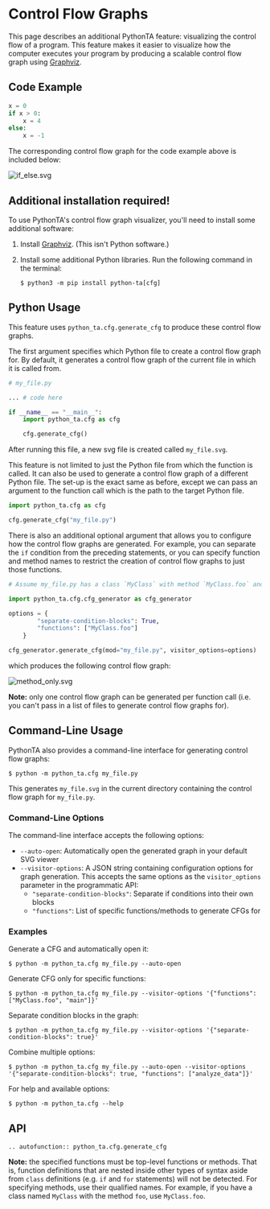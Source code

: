 # Control Flow Graphs

This page describes an additional PythonTA feature: visualizing the control flow of a program.
This feature makes it easier to visualize how the computer executes your program by producing a scalable control flow graph using [Graphviz].

## Code Example

```python
x = 0
if x > 0:
    x = 4
else:
    x = -1
```

The corresponding control flow graph for the code example above is included below:

![if_else.svg](images/if_else.svg)

## Additional installation required!

To use PythonTA's control flow graph visualizer, you'll need to install some additional software:

1. Install [Graphviz](https://www.graphviz.org/download/). (This isn't Python software.)
2. Install some additional Python libraries.
   Run the following command in the terminal:

   ```console
   $ python3 -m pip install python-ta[cfg]
   ```

## Python Usage

This feature uses `python_ta.cfg.generate_cfg` to produce these control flow graphs.

The first argument specifies which Python file to create a control flow graph for. By default, it generates a control flow graph of the current file in which it is called from.

```python
# my_file.py

... # code here

if __name__ == "__main__":
    import python_ta.cfg as cfg

    cfg.generate_cfg()
```

After running this file, a new svg file is created called `my_file.svg`.

This feature is not limited to just the Python file from which the function is called. It can also be used to generate a control flow graph of a different Python file. The set-up is the exact same as before, except we can pass an argument to the function call which is the path to the target Python file.

```python
import python_ta.cfg as cfg

cfg.generate_cfg("my_file.py")
```

There is also an additional optional argument that allows you to configure how the control flow graphs are generated. For example, you can separate the `if` condition from the preceding statements, or you can specify function and method names to restrict the creation of control flow graphs to just those functions.

```python
# Assume my_file.py has a class `MyClass` with method `MyClass.foo` and a top-level method `foo`

import python_ta.cfg.cfg_generator as cfg_generator

options = {
        "separate-condition-blocks": True,
        "functions": ["MyClass.foo"]
    }

cfg_generator.generate_cfg(mod="my_file.py", visitor_options=options)
```

which produces the following control flow graph:

![method_only.svg](images/method_only.svg)

**Note:** only one control flow graph can be generated per function call (i.e. you can't pass in a list of files to generate control flow graphs for).

## Command-Line Usage

PythonTA also provides a command-line interface for generating control flow graphs:

```console
$ python -m python_ta.cfg my_file.py
```

This generates `my_file.svg` in the current directory containing the control flow graph for `my_file.py`.

### Command-Line Options

The command-line interface accepts the following options:

- `--auto-open`: Automatically open the generated graph in your default SVG viewer
- `--visitor-options`: A JSON string containing configuration options for graph generation. This accepts the same options as the `visitor_options` parameter in the programmatic API:
  - `"separate-condition-blocks"`: Separate if conditions into their own blocks
  - `"functions"`: List of specific functions/methods to generate CFGs for

### Examples

Generate a CFG and automatically open it:

```console
$ python -m python_ta.cfg my_file.py --auto-open
```

Generate CFG only for specific functions:

```console
$ python -m python_ta.cfg my_file.py --visitor-options '{"functions": ["MyClass.foo", "main"]}'
```

Separate condition blocks in the graph:

```console
$ python -m python_ta.cfg my_file.py --visitor-options '{"separate-condition-blocks": true}'
```

Combine multiple options:

```console
$ python -m python_ta.cfg my_file.py --auto-open --visitor-options '{"separate-condition-blocks": true, "functions": ["analyze_data"]}'
```

For help and available options:

```console
$ python -m python_ta.cfg --help
```

## API

```{eval-rst}
.. autofunction:: python_ta.cfg.generate_cfg
```

**Note:** the specified functions must be top-level functions or methods. That is, function definitions that are nested inside other types of syntax aside from `class` definitions (e.g. `if` and `for` statements) will not be detected. For specifying methods, use their qualified names. For example, if you have a class named `MyClass` with the method `foo`, use `MyClass.foo`.

[Graphviz]: https://www.graphviz.org/
